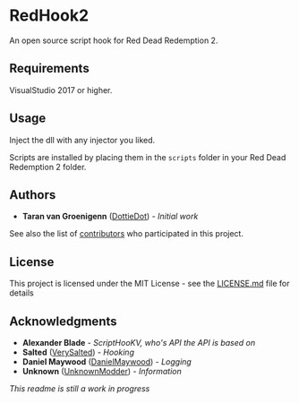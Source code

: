 # RedHook2

An open source script hook for Red Dead Redemption 2.

## Requirements

VisualStudio 2017 or higher.

## Usage

Inject the dll with any injector you liked.

Scripts are installed by placing them in the `scripts` folder in your Red Dead Redemption 2 folder.

## Authors

* **Taran van Groenigenn** ([DottieDot](https://github.com/DottieDot)) - *Initial work*

See also the list of [contributors](https://github.com/DottieDot/RedHook2/contributors) who participated in this project.

## License

This project is licensed under the MIT License - see the [LICENSE.md](LICENSE.md) file for details

## Acknowledgments

* **Alexander Blade** - *ScriptHooKV, who's API the API is based on*
* **Salted** ([VerySalted](https://github.com/VerySalted)) - *Hooking*
* **Daniel Maywood** ([DanielMaywood](https://github.com/danielmaywood)) - *Logging*
* **Unknown** ([UnknownModder](http://github.com/unknownmodder)) - *Information*

*This readme is still a work in progress*
